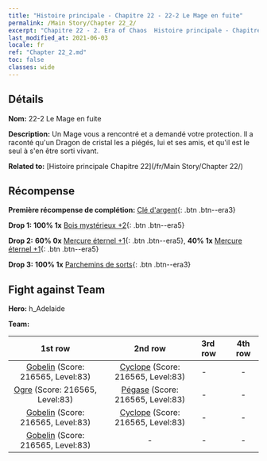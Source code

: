 ```yaml
---
title: "Histoire principale - Chapitre 22 - 22-2 Le Mage en fuite"
permalink: /Main Story/Chapter 22_2/
excerpt: "Chapitre 22 - 2. Era of Chaos  Histoire principale - Chapitre 22_2. 22-2 Le Mage en fuite"
last_modified_at: 2021-06-03
locale: fr
ref: "Chapter 22_2.md"
toc: false
classes: wide
---
```


## Détails

 **Nom:** 22-2 Le Mage en fuite

 **Description:** Un Mage vous a rencontré et a demandé votre protection. Il a raconté qu'un Dragon de cristal les a piégés, lui et ses amis, et qu'il est le seul à s'en être sorti vivant.

 **Related to:** [Histoire principale Chapitre 22](/fr/Main Story/Chapter 22/)

## Récompense

 **Première récompense de complétion:** [Clé d'argent](/ItemsFR/con_693/){: .btn .btn--era3}

 **Drop 1:** **100% 1x** [Bois mystérieux +2](/ItemsFR/mat_76/){: .btn .btn--era5}

 **Drop 2:** **60% 0x** [Mercure éternel +1](/ItemsFR/mat_70/){: .btn .btn--era5}, **40% 1x** [Mercure éternel +1](/ItemsFR/mat_70/){: .btn .btn--era5}

 **Drop 3:** **100% 1x** [Parchemins de sorts](/ItemsFR/con_694/){: .btn .btn--era3}


## Fight against Team
 **Hero:** h_Adelaide

 **Team:**


  | 1st row | 2nd row | 3rd row | 4th row |
  |:----:|:----:|:----|:----:|
  | [Gobelin](/fr/units/Goblin/) (Score: 216565, Level:83)  | [Cyclope](/fr/units/Cyclops/) (Score: 216565, Level:83)  | - | - |
  | [Ogre](/fr/units/Ogre/) (Score: 216565, Level:83)  | [Pégase](/fr/units/Pegasus/) (Score: 216565, Level:83)  | - | - |
  | [Gobelin](/fr/units/Goblin/) (Score: 216565, Level:83)  | [Cyclope](/fr/units/Cyclops/) (Score: 216565, Level:83)  | - | - |
  | [Gobelin](/fr/units/Goblin/) (Score: 216565, Level:83)  | - | - | - |


